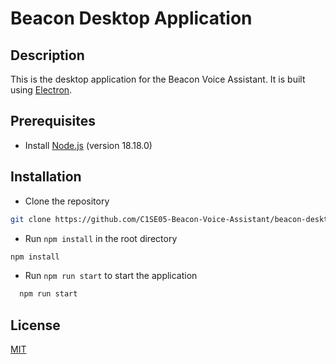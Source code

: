 # Beacon Desktop Application

## Description

This is the desktop application for the Beacon Voice Assistant. It is built using [Electron](https://www.electronjs.org/).

## Prerequisites

- Install [Node.js](https://nodejs.org/en/download/) (version 18.18.0)

## Installation

- Clone the repository

```bash
git clone https://github.com/C1SE05-Beacon-Voice-Assistant/beacon-desktop-electron.git beacon-desktop
```

- Run `npm install` in the root directory

```bash
npm install
```

- Run `npm run start` to start the application

```bash
  npm run start
```

## License

[MIT](https://choosealicense.com/licenses/mit/)
